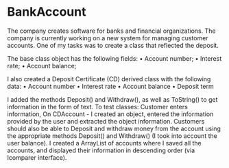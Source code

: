 # BankAccount
The company creates software for banks and financial organizations. The company is currently working on a new system for managing customer accounts.
One of my tasks was to create a class that reflected the deposit.

The base class object has the following fields:
• Account number;
• Interest rate;
• Account balance;

I also created a Deposit Certificate (CD) derived class with the following data:
• Account number
• Interest rate
• Account balance
• Deposit term

I added the methods Deposit() and Withdraw(), as well as ToString() to get information in the form of text.
To test classes: Customer enters information,
On CDAccount - I created an object, entered the information provided by the user and extracted the object information. Customers should also be able to
Deposit and withdraw money from the account using the appropriate methods Deposit() and Withdraw()
(I took into account the user balance).
I created a ArrayList of accounts where I saved all the accounts, and displayed their information in descending order (via Icomparer interface).
